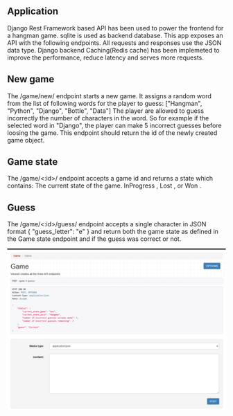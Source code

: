 Application
-----------------------
Django Rest Framework based API has been used to power the frontend for a hangman game.
sqlite is used as backend database.
This app exposes an API with the following endpoints. All requests and responses use the JSON data type.
Django backend Caching(Redis cache) has been implemeted to improve the performance, reduce latency and
serves more requests.

New game
-----------------------
The /game/new/ endpoint starts a new game. It assigns a random word from the list of following words for the player to guess:
["Hangman", "Python", "Django", "Bottle", "Data"]
The player are allowed to guess incorrectly the number of characters in the word. So for example if the selected word in "Django", 
the player can make 5 incorrect guesses before loosing the game.
This endpoint should return the id of the newly created game object.

Game state
------------------------
The /game/<:id>/ endpoint accepts a game id and returns a state which contains:
The current state of the game. InProgress , Lost , or Won .

Guess
--------------------------
The /game/<:id>/guess/ endpoint accepts a single character in JSON format 
{
"guess_letter": "e"
}
and return both the game state as defined in the Game state endpoint and if the guess was correct or not.

![A game status image](./static/game_status_image.png)